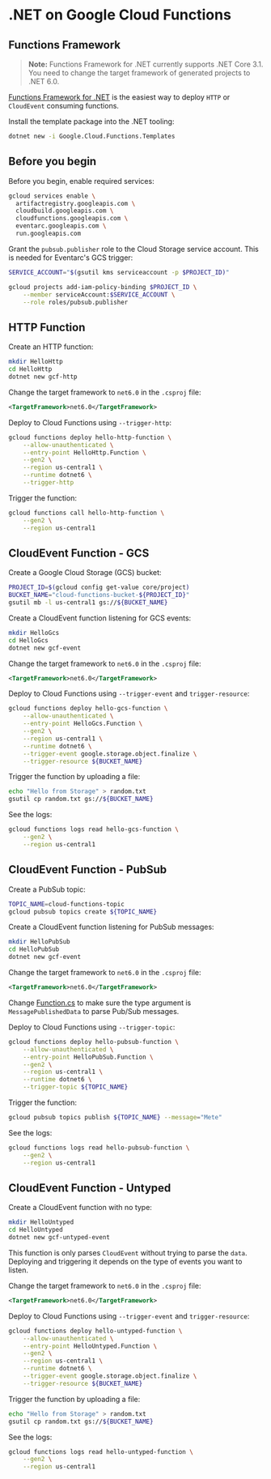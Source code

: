 # .NET on Google Cloud Functions

## Functions Framework

> **Note:** Functions Framework for .NET currently supports .NET Core 3.1. You
> need to change the target framework of generated projects to .NET 6.0.

[Functions Framework for
.NET](https://github.com/GoogleCloudPlatform/functions-framework-dotnet) is the
easiest way to deploy `HTTP` or `CloudEvent` consuming functions.

Install the template package into the .NET tooling:

```sh
dotnet new -i Google.Cloud.Functions.Templates
```

## Before you begin

Before you begin, enable required services:

```sh
gcloud services enable \
  artifactregistry.googleapis.com \
  cloudbuild.googleapis.com \
  cloudfunctions.googleapis.com \
  eventarc.googleapis.com \
  run.googleapis.com
```

Grant the `pubsub.publisher` role to the Cloud Storage service account. This is
needed for Eventarc's GCS trigger:

```sh
SERVICE_ACCOUNT="$(gsutil kms serviceaccount -p $PROJECT_ID)"

gcloud projects add-iam-policy-binding $PROJECT_ID \
    --member serviceAccount:$SERVICE_ACCOUNT \
    --role roles/pubsub.publisher
```

## HTTP Function

Create an HTTP function:

```sh
mkdir HelloHttp
cd HelloHttp
dotnet new gcf-http
```

Change the target framework to `net6.0` in the `.csproj` file:

```xml
<TargetFramework>net6.0</TargetFramework>
```

Deploy to Cloud Functions using `--trigger-http`:

```sh
gcloud functions deploy hello-http-function \
    --allow-unauthenticated \
    --entry-point HelloHttp.Function \
    --gen2 \
    --region us-central1 \
    --runtime dotnet6 \
    --trigger-http
```

Trigger the function:

```sh
gcloud functions call hello-http-function \
    --gen2 \
    --region us-central1
```

## CloudEvent Function - GCS

Create a Google Cloud Storage (GCS) bucket:

```sh
PROJECT_ID=$(gcloud config get-value core/project)
BUCKET_NAME="cloud-functions-bucket-${PROJECT_ID}"
gsutil mb -l us-central1 gs://${BUCKET_NAME}
```

Create a CloudEvent function listening for GCS events:

```sh
mkdir HelloGcs
cd HelloGcs
dotnet new gcf-event
```

Change the target framework to `net6.0` in the `.csproj` file:

```xml
<TargetFramework>net6.0</TargetFramework>
```

Deploy to Cloud Functions using `--trigger-event` and `trigger-resource`:

```sh
gcloud functions deploy hello-gcs-function \
    --allow-unauthenticated \
    --entry-point HelloGcs.Function \
    --gen2 \
    --region us-central1 \
    --runtime dotnet6 \
    --trigger-event google.storage.object.finalize \
    --trigger-resource ${BUCKET_NAME}
```

Trigger the function by uploading a file:

```sh
echo "Hello from Storage" > random.txt
gsutil cp random.txt gs://${BUCKET_NAME}
```

See the logs:

```sh
gcloud functions logs read hello-gcs-function \
    --gen2 \
    --region us-central1
```

## CloudEvent Function - PubSub

Create a PubSub topic:

```sh
TOPIC_NAME=cloud-functions-topic
gcloud pubsub topics create ${TOPIC_NAME}
```

Create a CloudEvent function listening for PubSub messages:

```sh
mkdir HelloPubSub
cd HelloPubSub
dotnet new gcf-event
```

Change the target framework to `net6.0` in the `.csproj` file:

```xml
<TargetFramework>net6.0</TargetFramework>
```

Change [Function.cs](HelloPubSub/Function.cs) to make sure the
type argument is `MessagePublishedData` to parse Pub/Sub messages.

Deploy to Cloud Functions using `--trigger-topic`:

```sh
gcloud functions deploy hello-pubsub-function \
    --allow-unauthenticated \
    --entry-point HelloPubSub.Function \
    --gen2 \
    --region us-central1 \
    --runtime dotnet6 \
    --trigger-topic ${TOPIC_NAME}
```

Trigger the function:

```sh
gcloud pubsub topics publish ${TOPIC_NAME} --message="Mete"
```

See the logs:

```sh
gcloud functions logs read hello-pubsub-function \
    --gen2 \
    --region us-central1
```

## CloudEvent Function - Untyped

Create a CloudEvent function with no type:

```sh
mkdir HelloUntyped
cd HelloUntyped
dotnet new gcf-untyped-event
```

This function is only parses `CloudEvent` without trying to parse the `data`.
Deploying and triggering it depends on the type of events you want to listen.

Change the target framework to `net6.0` in the `.csproj` file:

```xml
<TargetFramework>net6.0</TargetFramework>
```

Deploy to Cloud Functions using `--trigger-event` and `trigger-resource`:

```sh
gcloud functions deploy hello-untyped-function \
    --allow-unauthenticated \
    --entry-point HelloUntyped.Function \
    --gen2 \
    --region us-central1 \
    --runtime dotnet6 \
    --trigger-event google.storage.object.finalize \
    --trigger-resource ${BUCKET_NAME}
```

Trigger the function by uploading a file:

```sh
echo "Hello from Storage" > random.txt
gsutil cp random.txt gs://${BUCKET_NAME}
```

See the logs:

```sh
gcloud functions logs read hello-untyped-function \
    --gen2 \
    --region us-central1
```
